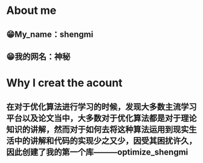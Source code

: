 # About me
## 😁My_name：**shengmi**
## 😁我的网名：**神秘**
# Why I creat the acount
## 在对于优化算法进行学习的时候，发现大多数主流学习平台以及论文当中，大多数对于优化算法都是对于理论知识的讲解，然而对于如何去将这种算法运用到现实生活中的讲解和代码的实现少之又少，因受其困扰许久，因此创建了我的第一个库———optimize_shengmi
